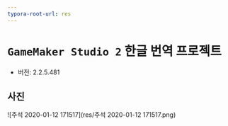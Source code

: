 ```yaml
---
typora-root-url: res
---
```


# `GameMaker Studio 2` 한글 번역 프로젝트

- 버전: 2.2.5.481

## 사진

![주석 2020-01-12 171517](res/주석 2020-01-12 171517.png)